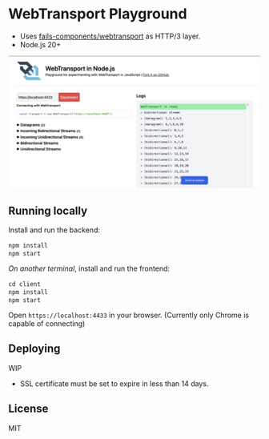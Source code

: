 # WebTransport Playground

- Uses [fails-components/webtransport](https://github.com/fails-components/webtransport) as HTTP/3 layer.
- Node.js 20+

![](screenshot.png)

## Running locally

Install and run the backend:

```
npm install
npm start
```

_On another terminal_, install and run the frontend:

```
cd client
npm install
npm start
```

Open `https://localhost:4433` in your browser. (Currently only Chrome is capable of connecting)

## Deploying

WIP

- SSL certificate must be set to expire in less than 14 days.

## License

MIT
